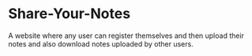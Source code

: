 # Share-Your-Notes
 A website where any user can register themselves and then upload their notes and also download notes uploaded by other users.
